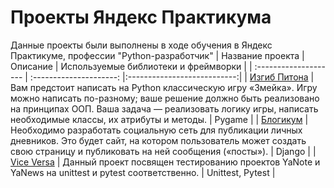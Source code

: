 # Проекты Яндекс Практикума
Данные проекты были выполнены в ходе обучения в Яндекс Практикуме, профессии "Python-разработчик"
| Название проекта | Описание | Используемые библиотеки и фреймворки |
| :-------------------- | :---------------------: |:---------------------------:|
| [Изгиб Питона](https://github.com/EmilDragunov/python-developer/tree/main/the-snake) | Вам предстоит написать на Python классическую игру «Змейка». Игру можно написать по-разному; ваше решение должно быть реализовано на принципах ООП. Ваша задача — реализовать логику игры, написать необходимые классы, их атрибуты и методы. | Pygame |
| [Блогикум](https://github.com/EmilDragunov/python-developer/tree/main/blogicum) | Необходимо разработать социальную сеть для публикации личных дневников. Это будет сайт, на котором пользователь может создать свою страницу и публиковать на ней сообщения («посты»). | Django |
| [Vice Versa](https://github.com/EmilDragunov/python-developer/tree/main/vice-versa) | Данный проект посвящен тестированию проектов YaNote и YaNews на unittest и pytest соответственно. | Unittest, Pytest |